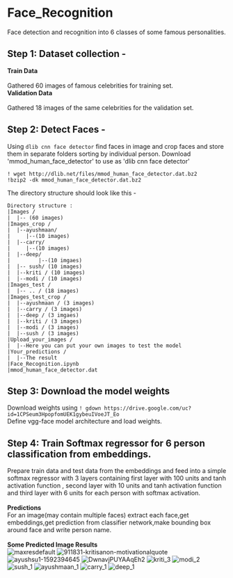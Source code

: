 # Face_Recognition
Face detection and recognition into 6 classes of some famous personalities.
## Step 1: Dataset collection -
**Train Data**<br/><br/>
Gathered 60 images of famous celebrities for training set.<br/>
**Validation Data**<br/><br/>
Gathered 18 images of the same celebrities for the validation set.
## Step 2: Detect Faces -
Using `dlib cnn face detector` find faces in image and crop faces and store them in separate folders sorting by individual person.
Download 'mmod_human_face_detector' to use as 'dlib cnn face detector'<br/>
```
! wget http://dlib.net/files/mmod_human_face_detector.dat.bz2 
!bzip2 -dk mmod_human_face_detector.dat.bz2
```
The directory structure should look like this -
```
Directory structure :
|Images /
|  |-- (60 images)
|Images_crop /
|  |--ayushmaan/
|     |--(10 images)
|  |--carry/ 
|     |--(10 images)
|  |--deep/ 
|         |--(10 imgaes)
|  |-- sush/ (10 images)
|  |--kriti / (10 images) 
|  |--modi / (10 images)
|Images_test / 
|  |-- .. / (18 images)
|Images_test_crop / 
|  |--ayushmaan / (3 images)
|  |--carry / (3 images)
|  |--deep / (3 imgaes)
|  |--kriti / (3 images)
|  |--modi / (3 images)
|  |--sush / (3 images) 
|Upload_your_images /
|  |--Here you can put your own images to test the model
|Your_predictions /
|  |--The result
|Face_Recognition.ipynb
|mmod_human_face_detector.dat
```
## Step 3: Download the model weights
Download weights using 
`! gdown https://drive.google.com/uc?id=1CPSeum3HpopfomUEK1gybeuIVoeJT_Eo` <br/>
Define vgg-face model architecture and load weights.
## Step 4: Train Softmax regressor for 6 person classification from embeddings.
Prepare train data and test data from the embeddings and feed into a simple softmax regressor with 3 layers containing first layer with 100 units and tanh activation function , second layer with 10 units and tanh activation function and third layer with 6 units for each person with softmax activation.<br/>
<br/>**Predictions**<br/>
For an image(may contain multiple faces) extract each face,get embeddings,get prediction from classifier network,make bounding box around face and write person name.<br/><br/>
**Some Predicted Image Results**<br/>
![maxresdefault](https://user-images.githubusercontent.com/64326560/89098012-92bae880-d401-11ea-9843-bfa810cdcd70.jpg)
![911831-kritisanon-motivationalquote](https://user-images.githubusercontent.com/64326560/89098013-9484ac00-d401-11ea-902b-5e9d8ebff5b7.jpg)
![ayushsu1-1592394645](https://user-images.githubusercontent.com/64326560/89098015-951d4280-d401-11ea-9c60-c6c91a04ae6d.jpg)
![DwnavjPUYAAqEh2](https://user-images.githubusercontent.com/64326560/89098017-95b5d900-d401-11ea-8919-346e6f6fc76c.jpg)
![kriti_3](https://user-images.githubusercontent.com/64326560/89098036-c3028700-d401-11ea-85b7-5e33ff257938.jpg)
![modi_2](https://user-images.githubusercontent.com/64326560/89098038-c433b400-d401-11ea-948b-517fa9963ae1.jpg)
![sush_1](https://user-images.githubusercontent.com/64326560/89098039-c4cc4a80-d401-11ea-8056-c0b9da8e4634.jpg)
![ayushmaan_1](https://user-images.githubusercontent.com/64326560/89098040-c564e100-d401-11ea-880e-ce277980e451.jpg)
![carry_1](https://user-images.githubusercontent.com/64326560/89098042-c564e100-d401-11ea-8914-728c16aabc3b.jpg)
![deep_1](https://user-images.githubusercontent.com/64326560/89098044-c5fd7780-d401-11ea-828f-a74ae63feb1c.jpg)
